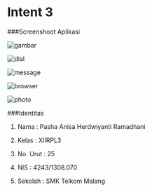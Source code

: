 # Intent 3

###Screenshoot Aplikasi

![gambar](https://cloud.githubusercontent.com/assets/15698959/19182545/f17f26c4-8c9d-11e6-8e94-0e4bdc835bb1.JPG)

![dial](https://cloud.githubusercontent.com/assets/15698959/19182548/f4bda824-8c9d-11e6-94e5-853046f39ee2.JPG)

![message](https://cloud.githubusercontent.com/assets/15698959/19182552/f79f487c-8c9d-11e6-9d3f-99cc213da7f6.JPG)

![browser](https://cloud.githubusercontent.com/assets/15698959/19182555/fa0ce628-8c9d-11e6-9b44-b0cd2a838fcc.JPG)

![photo](https://cloud.githubusercontent.com/assets/15698959/19182557/fd56c182-8c9d-11e6-96e4-e4376e50ac5f.JPG)

###Identitas

1. Nama : Pasha Anisa Herdwiyanti Ramadhani

2. Kelas : XIIRPL3

3. No. Urut : 25

4. NIS : 4243/1308.070

5. Sekolah : SMK Telkom Malang
